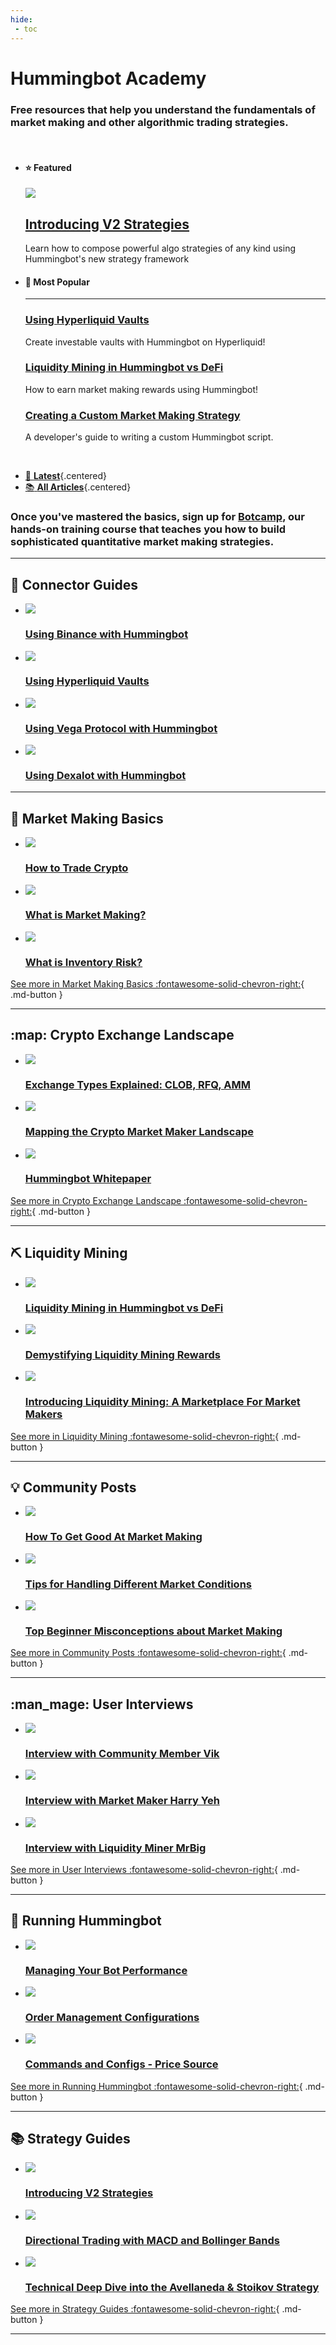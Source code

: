 ```yaml
---
hide:
 - toc
---
```


# Hummingbot Academy

### Free resources that help you understand the fundamentals of **market making** and other algorithmic trading strategies.

<br />

<div class="grid two-thirds cards" markdown>

-   #### :star: Featured
    
    [![](/blog/introducing-v2-strategies/cover.png)](/blog/introducing-v2-strategies)

    ## [Introducing V2 Strategies](/blog/introducing-v2-strategies)

    Learn how to compose powerful algo strategies of any kind using Hummingbot's new strategy framework

-   #### :rocket: Most Popular

    ---

    ### [Using Hyperliquid Vaults](/academy-content/using-hyperliquid-vaults-with-hummingbot/)

    Create investable vaults with Hummingbot on Hyperliquid!

    ### [Liquidity Mining in Hummingbot vs DeFi](/academy-content/liquidity-mining-in-hummingbot-vs-defi)

    How to earn market making rewards using Hummingbot!

    ### [Creating a Custom Market Making Strategy](/academy-content/creating-a-custom-market-making-strategy/)

    A developer's guide to writing a custom Hummingbot script.

    <br />

</div>

<div class="grid cards" markdown>

- [:calendar: __Latest__](/academy-content/){.centered}
- [:books: __All Articles__](./all.md){.centered}

</div>

### Once you've mastered the basics, sign up for **[Botcamp](/botcamp)**, our hands-on training course that teaches you how to build sophisticated quantitative market making strategies.

---

## :book: Connector Guides

<div class="grid cards" markdown>

-   [![](/academy-content/using-binance-with-hummingbot/cover.png)](/academy-content/using-binance-with-hummingbot/)

    ### [Using Binance with Hummingbot](/academy-content/using-binance-with-hummingbot/)

-   [![](/academy-content/using-hyperliquid-vaults-with-hummingbot/cover.png)](/academy-content/using-hyperliquid-vaults-with-hummingbot/)

    ### [Using Hyperliquid Vaults](/academy-content/using-hyperliquid-vaults-with-hummingbot/)

-   [![](/academy-content/using-vega-protocol-with-hummingbot/cover.png)](/academy-content/using-vega-protocol-with-hummingbot/)

    ### [Using Vega Protocol with Hummingbot](/academy-content/using-vega-protocol-with-hummingbot/)

-   [![](/academy-content/using-dexalot-with-hummingbot/cover.png)](/academy-content/using-dexalot-with-hummingbot/)

    ### [Using Dexalot with Hummingbot](/academy-content/using-dexalot-with-hummingbot/)

</div>

---

## :thinking: Market Making Basics

<div class="grid cards" markdown>

-   [![](/academy-content/how-to-trade-crypto/cover.webp)](/academy-content/how-to-trade-crypto/)

    ### [How to Trade Crypto](/academy-content/how-to-trade-crypto/)

-   [![](/academy-content/what-is-market-making/cover.webp)](/academy-content/what-is-market-making/)

    ### [What is Market Making?](/academy-content/what-is-market-making/)

-   [![](/academy-content/what-is-inventory-risk/cover.webp)](/academy-content/what-is-inventory-risk/)

    ### [What is Inventory Risk?](/academy-content/what-is-inventory-risk/)

</div>

[See more in Market Making Basics :fontawesome-solid-chevron-right:](/academy/all/#market-making-basics){ .md-button }

---

## :map: Crypto Exchange Landscape

<div class="grid cards" markdown>

-   [![](/academy-content/exchange-types-explained-clob-rfq-amm/cover.webp)](/academy-content/exchange-types-explained-clob-rfq-amm/)

    ### [Exchange Types Explained: CLOB, RFQ, AMM](/academy-content/exchange-types-explained-clob-rfq-amm/)

-   [![](/academy-content/mapping-the-crypto-market-maker-landscape/cover.webp)](/academy-content/mapping-the-crypto-market-maker-landscape/)

    ### [Mapping the Crypto Market Maker Landscape](/academy-content/mapping-the-crypto-market-maker-landscape/)

-   [![](/blog/hummingbot-whitepaper/cover.png)](/blog/hummingbot-whitepaper/)

    ### [Hummingbot Whitepaper](/blog/hummingbot-whitepaper/)

</div>

[See more in Crypto Exchange Landscape :fontawesome-solid-chevron-right:](/academy/all/#crypto-exchange-landscape){ .md-button }

---

## :pick: Liquidity Mining

<div class="grid cards" markdown>

-   [![](/academy-content/liquidity-mining-in-hummingbot-vs-defi/cover.jpg)](/academy-content/liquidity-mining-in-hummingbot-vs-defi)

    ### [Liquidity Mining in Hummingbot vs DeFi](/academy-content/liquidity-mining-in-hummingbot-vs-defi)

-   [![](/academy-content/demystifying-liquidity-mining-rewards/cover.webp)](/academy-content/demystifying-liquidity-mining-rewards/)

    ### [Demystifying Liquidity Mining Rewards](/academy-content/demystifying-liquidity-mining-rewards/)

-   [![](/blog/introducing-liquidity-mining-a-marketplace-for-market-makers/cover1.png)](/blog/introducing-liquidity-mining-a-marketplace-for-market-makers/)

    ### [Introducing Liquidity Mining: A Marketplace For Market Makers](/blog/introducing-liquidity-mining-a-marketplace-for-market-makers/)

</div>

[See more in Liquidity Mining :fontawesome-solid-chevron-right:](/academy/all/#liquidity-mining){ .md-button }

---

## :bulb: Community Posts

<div class="grid cards" markdown>

-   [![](/academy-content/how-to-get-good-at-market-making/cover.webp)](/academy-content/how-to-get-good-at-market-making/)

    ### [How To Get Good At Market Making](/academy-content/how-to-get-good-at-market-making/)

-   [![](/academy-content/tips-for-handling-different-market-conditions/cover.webp)](/academy-content/tips-for-handling-different-market-conditions/)

    ### [Tips for Handling Different Market Conditions](/academy-content/tips-for-handling-different-market-conditions/)

-   [![](/academy-content/top-beginners-top-misconceptions-about-market-making/cover.webp)](/academy-content/top-beginner-misconceptions-about-market-making/)

    ### [Top Beginner Misconceptions about Market Making](/academy-content/top-beginner-misconceptions-about-market-making/)

</div>

[See more in Community Posts :fontawesome-solid-chevron-right:](/academy/all/#community-posts){ .md-button }

---

## :man_mage: User Interviews

<div class="grid cards" markdown>

-   [![](/blog/interview-with-community-member-vik/cover.webp)](/blog/interview-with-community-member-vik/)

    ### [Interview with Community Member Vik](/blog/interview-with-community-member-vik/)

-   [![](/blog/interview-with-market-maker-harry-yeh/cover.webp)](/blog/interview-with-market-maker-harry-yeh/)

    ### [Interview with Market Maker Harry Yeh](/blog/interview-with-market-maker-harry-yeh/)

-   [![](/blog/interview-with-liquidity-miner-mrbig/cover.webp)](/blog/interview-with-liquidity-miner-mrbig/)

    ### [Interview with Liquidity Miner MrBig](/blog/interview-with-liquidity-miner-mrbig/)

</div>

[See more in User Interviews :fontawesome-solid-chevron-right:](/academy/all/#user-interviews){ .md-button }

---

## :robot: Running Hummingbot

<div class="grid cards" markdown>

-   [![](/academy-content/managing-your-bot-performance/cover.webp)](../academy-content/posts/managing-your-bot-performance/index.md)

    ### [Managing Your Bot Performance](../academy-content/posts/managing-your-bot-performance/index.md)

-   [![](/academy-content/order-management-configurations/cover.webp)](/academy-content/order-management-configurations/)

    ### [Order Management Configurations](/academy-content/order-management-configurations/)

-   [![](/academy-content/commands-and-configs-price-source/cover.webp)](../academy-content/posts/commands-and-configs-price-source/index.md)

    ### [Commands and Configs - Price Source](../academy-content/posts/commands-and-configs-price-source/index.md)

</div>

[See more in Running Hummingbot :fontawesome-solid-chevron-right:](/academy/all/#running-hummingbot){ .md-button }

---

## :books: Strategy Guides

<div class="grid cards" markdown>

-   [![](/blog/introducing-v2-strategies/cover.png)](/blog/introducing-v2-strategies)

    ### [Introducing V2 Strategies](/blog/introducing-v2-strategies)

-   [![](/academy-content/directional-trading-with-macd-and-bollinger-bands/cover.webp)](/academy-content/directional-trading-with-macd-and-bollinger-bands/)

    ### [Directional Trading with MACD and Bollinger Bands](/academy-content/directional-trading-with-macd-and-bollinger-bands/)

-   [![](/academy-content/technical-deep-dive-into-the-avellaneda-stoikov-strategy/cover.webp)](../academy-content/posts/technical-deep-dive-into-the-avellaneda-stoikov-strategy/index.md)

    ### [Technical Deep Dive into the Avellaneda & Stoikov Strategy](../academy-content/posts/technical-deep-dive-into-the-avellaneda-stoikov-strategy/index.md)

</div>

[See more in Strategy Guides  :fontawesome-solid-chevron-right:](/academy/all/#strategy-guides){ .md-button }

---
